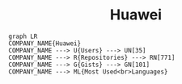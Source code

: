 <h1 align="center">Huawei</h1>

```mermaid
graph LR
COMPANY_NAME{Huawei}
COMPANY_NAME ---> U{Users} ---> UN[35]
COMPANY_NAME ---> R{Repositories} ---> RN[771]
COMPANY_NAME ---> G{Gists} ---> GN[101]
COMPANY_NAME ---> ML{Most Used<br>Languages}
```
